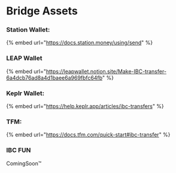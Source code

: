 # Bridge Assets

### Station Wallet:

{% embed url="https://docs.station.money/using/send" %}

### LEAP Wallet

{% embed url="https://leapwallet.notion.site/Make-IBC-transfer-6a4dcb76ad8a4d1baee6a969fbfc64fb" %}

### Keplr Wallet:

{% embed url="https://help.keplr.app/articles/ibc-transfers" %}

### TFM:

{% embed url="https://docs.tfm.com/quick-start#ibc-transfer" %}

### IBC FUN

ComingSoon™
